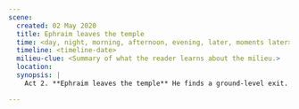 ```yaml
---
scene:
  created: 02 May 2020
  title: Ephraim leaves the temple
  time: <day, night, morning, afternoon, evening, later, moments later>
  timeline: <timeline-date>
  milieu-clue: <Summary of what the reader learns about the milieu.>
  location:
  synopsis: |
    Act 2. **Ephraim leaves the temple** He finds a ground-level exit. He grabs a five rifles, two bandoleer of bullets & the two lanterns. He builds a sled and tows it away. One loaded rifle is slung across his chest.

---
```


